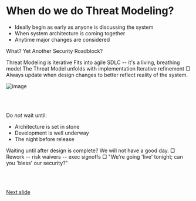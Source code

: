 # When do we do Threat Modeling?

* Ideally begin as early as anyone is discussing the system
* When system architecture is coming together
* Anytime major changes are considered

What? Yet Another Security Roadblock?

Threat Modeling is iterative
Fits into agile SDLC -- it's a living, breathing model
The Threat Model unfolds with implementation
Iterative refinement
			□ Always update when design changes to better reflect reality of the system.
		
![image](https://github.com/xenloops/threat_modeling/assets/57366429/b7cf803c-6438-4672-b203-9762ed7901df)


<br /><br />

Do _not_ wait until:

* Architecture is set in stone
* Development is well underway
* The night before release

Waiting until after design is complete? We will not have a good day.
			□ Rework -- risk waivers -- exec signoffs
			□ "We're going 'live' tonight; can you 'bless' our security?"


<br /><br />

[Next slide](talk_threat_model_how.md)

